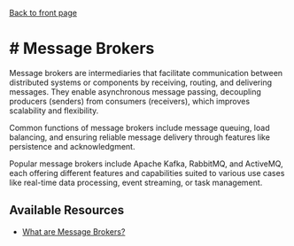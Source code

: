 [Back to front page](backend-software-engineering.md)

# # Message Brokers

Message brokers are intermediaries that facilitate communication between distributed systems or components by receiving, routing, and delivering messages. They enable asynchronous message passing, decoupling producers (senders) from consumers (receivers), which improves scalability and flexibility. 

Common functions of message brokers include message queuing, load balancing, and ensuring reliable message delivery through features like persistence and acknowledgment. 

Popular message brokers include Apache Kafka, RabbitMQ, and ActiveMQ, each offering different features and capabilities suited to various use cases like real-time data processing, event streaming, or task management.

## Available Resources

- [What are Message Brokers?](https://www.ibm.com/topics/message-brokers)